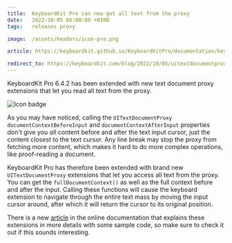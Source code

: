 ```yaml
---
title:  KeyboardKit Pro can now get all text from the proxy
date:   2022-10-05 06:00:00 +0100
tags:   releases proxy

image:  /assets/headers/icon-pro.png

article: https://keyboardkit.github.io/KeyboardKitPro/documentation/keyboardkitpro/pro-document-proxy-extensions

redirect_to: https://keyboardkit.com/blog/2022/10/05/uitextdocumentproxy-full-context
---
```


KeyboardKit Pro 6.4.2 has been extended with new text document proxy extensions that let you read all text from the proxy.

![Icon badge]({{page.image}})

As you may have noticed, calling the `UITextDocumentProxy` `documentContextBeforeInput` and `documentContextAfterInput` properties don't give you *all* content before and after the text input cursor, just the content closest to the text cursor. Any line break may stop the proxy from fetching more content, which makes it hard to do more complex operations, like proof-reading a document.

KeyboardKit Pro has therefore been extended with brand new `UITextDocumentProxy` extensions that let you access all text from the proxy. You can get the `fullDocumentContext()` as well as the full context before and after the input. Calling these functions will cause the keyboard extension to navigate through the entire text mass by moving the input cursor around, after which it will return the cursor to its original position.

There is a new [article]({{page.article}}) in the online documentation that explains these extensions in more details with some sample code, so make sure to check it out if this sounds interesting.